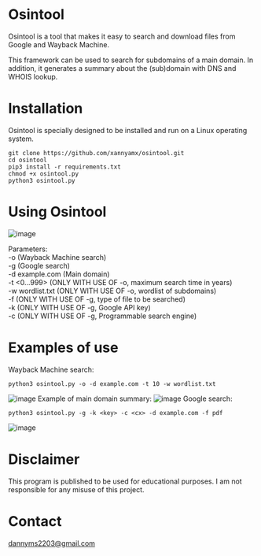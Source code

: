 # Osintool

Osintool is a tool that makes it easy to search and download files from Google and Wayback Machine.

This framework can be used to search for subdomains of a main domain. In addition, it generates a summary about the (sub)domain with DNS and WHOIS lookup.

# Installation

Osintool is specially designed to be installed and run on a Linux operating system.
```
git clone https://github.com/xannyamx/osintool.git
cd osintool
pip3 install -r requirements.txt
chmod +x osintool.py
python3 osintool.py
```

# Using Osintool

![image](https://github.com/user-attachments/assets/9689b405-27a5-4996-8ffe-8088931d1f2c)

Parameters:    
    -o (Wayback Machine search)  
    -g (Google search)  
    -d example.com (Main domain)  
    -t <0...999> (ONLY WITH USE OF -o, maximum search time in years)  
    -w wordlist.txt (ONLY WITH USE OF -o, wordlist of subdomains)  
    -f <type file> (ONLY WITH USE OF -g, type of file to be searched)  
    -k <key> (ONLY WITH USE OF -g, Google API key)  
    -c <cx> (ONLY WITH USE OF -g, Programmable search engine)  

# Examples of use

  Wayback Machine search:
```
python3 osintool.py -o -d example.com -t 10 -w wordlist.txt
```
![image](https://github.com/user-attachments/assets/9c643a90-5076-45a0-97de-f3b3d8e10cb4)
Example of main domain summary:
![image](https://github.com/user-attachments/assets/0a048150-ee25-4414-b161-b8f9996102a6)
  Google search:
 ```
 python3 osintool.py -g -k <key> -c <cx> -d example.com -f pdf
```
![image](https://github.com/user-attachments/assets/bd43e67b-531a-46fd-b904-1393bca85ccf)

# Disclaimer
This program is published to be used for educational purposes. I am not responsible for any misuse of this project.

# Contact

[dannyms2203@gmail.com](mailto:dannyms2203@gmail.com)
